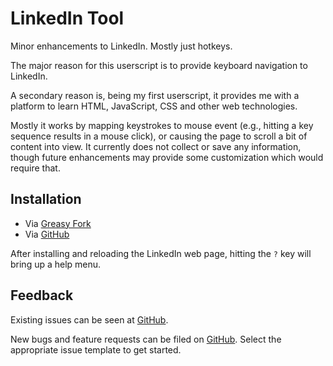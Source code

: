 # LinkedIn Tool

Minor enhancements to LinkedIn. Mostly just hotkeys.

The major reason for this userscript is to provide keyboard navigation to LinkedIn.

A secondary reason is, being my first userscript, it provides me with a platform to learn HTML, JavaScript, CSS and other web technologies.

Mostly it works by mapping keystrokes to mouse event (e.g., hitting a key sequence results in a mouse click), or causing the page to scroll a bit of content into view.  It currently does not collect or save any information, though future enhancements may provide some customization which would require that.

## Installation

* Via [Greasy Fork](https://greasyfork.org/en/scripts/472097-linkedin-tool)
* Via [GitHub](https://github.com/nexushoratio/userscripts/raw/main/linkedin-tool.user.js)

After installing and reloading the LinkedIn web page, hitting the `?` key will bring up a help menu.

## Feedback

Existing issues can be seen at [GitHub](https://github.com/nexushoratio/userscripts/labels/linkedin-tool).

New bugs and feature requests can be filed on [GitHub](https://github.com/nexushoratio/userscripts/issues/new/choose).  Select the appropriate issue template to get started.
